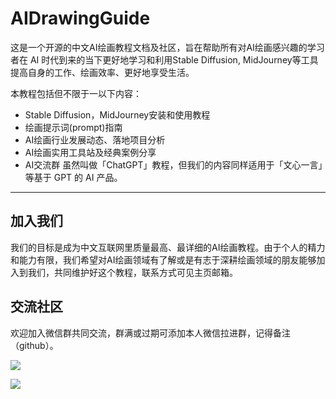# AIDrawingGuide
这是一个开源的中文AI绘画教程文档及社区，旨在帮助所有对AI绘画感兴趣的学习者在 AI 时代到来的当下更好地学习和利用Stable Diffusion, MidJourney等工具提高自身的工作、绘画效率、更好地享受生活。

本教程包括但不限于一以下内容：
- Stable Diffusion，MidJourney安装和使用教程
- 绘画提示词(prompt)指南
- AI绘画行业发展动态、落地项目分析
- AI绘画实用工具站及经典案例分享
- AI交流群
虽然叫做「ChatGPT」教程，但我们的内容同样适用于「文心一言」等基于 GPT 的 AI 产品。
---

## 加入我们

我们的目标是成为中文互联网里质量最高、最详细的AI绘画教程。由于个人的精力和能力有限，我们希望对AI绘画领域有了解或是有志于深耕绘画领域的朋友能够加入到我们，共同维护好这个教程，联系方式可见主页邮箱。

## 交流社区
欢迎加入微信群共同交流，群满或过期可添加本人微信拉进群，记得备注（github）。

![](https://user-images.githubusercontent.com/10662852/232778951-383bd749-0fce-44bc-9534-b62b6b3ea871.jpg)

![](https://user-images.githubusercontent.com/10662852/232778975-a195e5a1-853a-430f-8b1b-a9f9cdd5cdb0.jpg)